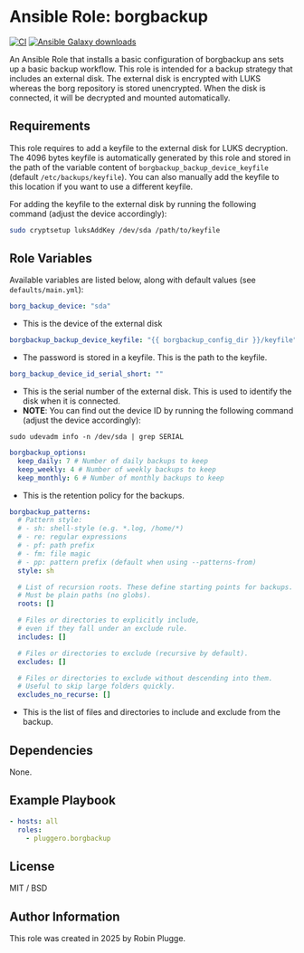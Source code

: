 # Ansible Role: borgbackup

[![CI](https://github.com/pluggero/ansible-role-borgbackup/actions/workflows/ci.yml/badge.svg)](https://github.com/pluggero/ansible-role-borgbackup/actions/workflows/ci.yml) [![Ansible Galaxy downloads](https://img.shields.io/ansible/role/d/pluggero/borgbackup?label=Galaxy%20downloads&logo=ansible&color=%23096598)](https://galaxy.ansible.com/ui/standalone/roles/pluggero/borgbackup)

An Ansible Role that installs a basic configuration of borgbackup ans sets up a basic backup workflow.
This role is intended for a backup strategy that includes an external disk.
The external disk is encrypted with LUKS whereas the borg repository is stored unencrypted.
When the disk is connected, it will be decrypted and mounted automatically.

## Requirements

This role requires to add a keyfile to the external disk for LUKS decryption.
The 4096 bytes keyfile is automatically generated by this role and stored in the path of the variable content of `borgbackup_backup_device_keyfile` (default `/etc/backups/keyfile`).
You can also manually add the keyfile to this location if you want to use a different keyfile.

For adding the keyfile to the external disk by running the following command (adjust the device accordingly):

```bash
sudo cryptsetup luksAddKey /dev/sda /path/to/keyfile
```

## Role Variables

Available variables are listed below, along with default values (see `defaults/main.yml`):

```yaml
borg_backup_device: "sda"
```

- This is the device of the external disk

```yaml
borgbackup_backup_device_keyfile: "{{ borgbackup_config_dir }}/keyfile"
```

- The password is stored in a keyfile. This is the path to the keyfile.

```yaml
borg_backup_device_id_serial_short: ""
```

- This is the serial number of the external disk. This is used to identify the disk when it is connected.
- **NOTE**: You can find out the device ID by running the following command (adjust the device accordingly):

```
sudo udevadm info -n /dev/sda | grep SERIAL
```

```yaml
borgbackup_options:
  keep_daily: 7 # Number of daily backups to keep
  keep_weekly: 4 # Number of weekly backups to keep
  keep_monthly: 6 # Number of monthly backups to keep
```

- This is the retention policy for the backups.

```yaml
borgbackup_patterns:
  # Pattern style:
  # - sh: shell-style (e.g. *.log, /home/*)
  # - re: regular expressions
  # - pf: path prefix
  # - fm: file magic
  # - pp: pattern prefix (default when using --patterns-from)
  style: sh

  # List of recursion roots. These define starting points for backups.
  # Must be plain paths (no globs).
  roots: []

  # Files or directories to explicitly include,
  # even if they fall under an exclude rule.
  includes: []

  # Files or directories to exclude (recursive by default).
  excludes: []

  # Files or directories to exclude without descending into them.
  # Useful to skip large folders quickly.
  excludes_no_recurse: []
```

- This is the list of files and directories to include and exclude from the backup.

## Dependencies

None.

## Example Playbook

```yaml
- hosts: all
  roles:
    - pluggero.borgbackup
```

## License

MIT / BSD

## Author Information

This role was created in 2025 by Robin Plugge.
